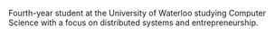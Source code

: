 Fourth-year student at the University of Waterloo studying Computer Science with a focus on distributed systems and entrepreneurship.
